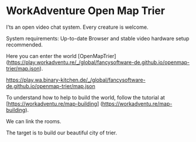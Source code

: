 # WorkAdventure Open Map Trier

I'ts an open video chat system. Every creature is welcome.

System requirements:
Up-to-date Browser and stable video hardware setup recommended.


Here you can enter the world [OpenMapTrier]
(https://play.workadventu.re/_/global/fancysoftware-de.github.io/openmap-trier/map.json).

https://play.wa.binary-kitchen.de/_/global/fancysoftware-de.github.io/openmap-trier/map.json

To understand how to help to build the world, follow the tutorial at [https://workadventu.re/map-building]
(https://workadventu.re/map-building).

We can link the rooms. 

The target is to build our beautiful city of trier. 